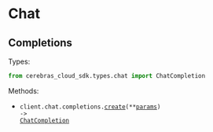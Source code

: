 # Chat

## Completions

Types:

```python
from cerebras_cloud_sdk.types.chat import ChatCompletion
```

Methods:

- <code title="post /v1/chat/completions">client.chat.completions.<a href="./src/cerebras_cloud_sdk/resources/chat/completions.py">create</a>(\*\*<a href="src/cerebras_cloud_sdk/types/chat/completion_create_params.py">params</a>) -> <a href="./src/cerebras_cloud_sdk/types/chat/chat_completion.py">ChatCompletion</a></code>
